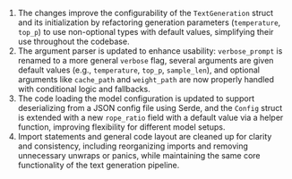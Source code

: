 1. The changes improve the configurability of the `TextGeneration` struct and its initialization by refactoring generation parameters (`temperature`, `top_p`) to use non-optional types with default values, simplifying their use throughout the codebase.
2. The argument parser is updated to enhance usability: `verbose_prompt` is renamed to a more general `verbose` flag, several arguments are given default values (e.g., `temperature`, `top_p`, `sample_len`), and optional arguments like `cache_path` and `weight_path` are now properly handled with conditional logic and fallbacks.
3. The code loading the model configuration is updated to support deserializing from a JSON config file using Serde, and the `Config` struct is extended with a new `rope_ratio` field with a default value via a helper function, improving flexibility for different model setups.
4. Import statements and general code layout are cleaned up for clarity and consistency, including reorganizing imports and removing unnecessary unwraps or panics, while maintaining the same core functionality of the text generation pipeline.
